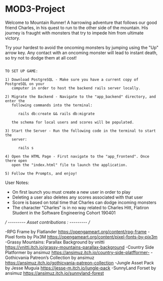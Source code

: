 # MOD3-Project

Welcome to Mountain Runner! A harrowing adventure that follows our good friend
Charles, in his quest to run to the other side of the mountain. His journey is
fraught with monsters that try to impede him from ultimate victory.

Try your hardest to avoid the oncoming monsters by jumping using the "Up" arrow
key. Any contact with an oncoming monster will lead to instant death, so try not
to dodge them at all cost!

```

TO SET UP GAME:

1) Download PostgreSQL - Make sure you have a current copy of PostgreSQL on your
   computer in order to host the backend rails server locally.

2) Migrate the Backend - Navigate to the "app_backend" directory, and enter the
   following commands into the terminal:

      rails db:create && rails db:migrate

   the schema for local users and scores will be populated.

3) Start the Server - Run the following code in the terminal to start the
   server:

      rails s

4) Open the HTML Page - First navigate to the "app_frontend". Once there open
   open the "index.html" file to launch the application.

5) Follow the Prompts, and enjoy!

```

User Notes:
- On first launch you must create a new user in order to play
- Deleting a user also deletes any scores associated with that user
- Score is based on total time that Charles can dodge incoming monsters
- The character "Charles" is in no way related to Charles Hitt, Flatiron Student
  in the Software Engineering Cohort 190401

*/            --------- Asset contributions : ---------                /*

-RPG Frame by Flatlander https://opengameart.org/content/rpg-frame
-Pixel fonts by Pix3M https://opengameart.org/content/pixel-fonts-by-pix3m
-Grassy Mountains: Parallax Background by vnitti https://vnitti.itch.io/grassy-mountains-parallax-background
-Country Side Platformer by ansimuz https://ansimuz.itch.io/country-side-platfformer-
-Gothicvania Patreon’s Collection by ansimuz https://ansimuz.itch.io/gothicvania-patreon-collection
-Jungle Asset Pack by Jesse Muguia https://jesse-m.itch.io/jungle-pack
-SunnyLand Forset by ansimuz https://ansimuz.itch.io/sunnyland-forest

<!--
Contributors:
- Justin Avioli
- Sam Roberts
- Tom Hansen  
-->
